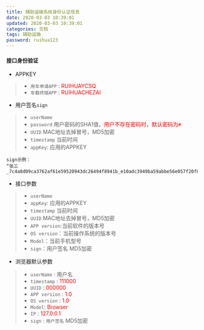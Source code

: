 ```yaml
---
title: 辅助运输系统身份认证信息
date: 2020-03-03 10:39:01
updated: 2020-03-03 10:39:01
categories: 文档
tags: 辅助运输
password: ruihua123
---
```


#### 接口身份验证

* APPKEY
> * `用车申请APP` : <font color="red">RUIHUAYCSQ</font>
> * `车载终端APP` : <font color="red">RUIHUACHEZAI</font>

* 用户签名`sign`
> * `userName`
> * `password` 用户密码的SHA1值，<font color="red">用户不存在密码时，默认密码为`#`</font>
> * `UUID` MAC地址去掉冒号，MD5加密
> * `timestamp` 当前时间
> * `appKey`: 应用的APPKEY
```
sign示例：
“张三_7c4a8d09ca3762af61e59520943dc26494f8941b_e10adc3949ba59abbe56e057f20f883e_1571902843_RUIHUAYCSQ”

```

* 接口参数
> * `userName`
> * `appKey`: 应用的APPKEY
> * `timestamp` 当前时间
> * `UUID` MAC地址去掉冒号，MD5加密
> * `APP version`:当前软件的版本号
> * `OS version`：当前操作系统的版本号
> * `Model`：当前手机型号
> * `sign`：用户签名 MD5加密


* 浏览器默认参数
> * `userName` : 用户名
> * `timestamp` : <font color="red">111000</font>
> * `UUID` : <font color="red">000000</font>
> * `APP version` : <font color="red">1.0</font>
> * `OS version` : <font color="red">1.0</font>
> * `Model`: <font color="red">Browser</font>
> * `IP` : <font color="red">127.0.0.1</font>
> * `sign` : `用户签名` MD5加密

